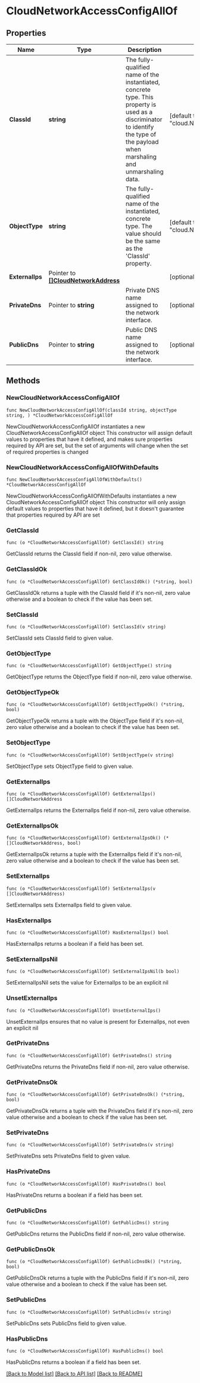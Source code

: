 # CloudNetworkAccessConfigAllOf

## Properties

Name | Type | Description | Notes
------------ | ------------- | ------------- | -------------
**ClassId** | **string** | The fully-qualified name of the instantiated, concrete type. This property is used as a discriminator to identify the type of the payload when marshaling and unmarshaling data. | [default to "cloud.NetworkAccessConfig"]
**ObjectType** | **string** | The fully-qualified name of the instantiated, concrete type. The value should be the same as the &#39;ClassId&#39; property. | [default to "cloud.NetworkAccessConfig"]
**ExternalIps** | Pointer to [**[]CloudNetworkAddress**](CloudNetworkAddress.md) |  | [optional] 
**PrivateDns** | Pointer to **string** | Private DNS name assigned to the network interface. | [optional] [readonly] 
**PublicDns** | Pointer to **string** | Public DNS name assigned to the network interface. | [optional] [readonly] 

## Methods

### NewCloudNetworkAccessConfigAllOf

`func NewCloudNetworkAccessConfigAllOf(classId string, objectType string, ) *CloudNetworkAccessConfigAllOf`

NewCloudNetworkAccessConfigAllOf instantiates a new CloudNetworkAccessConfigAllOf object
This constructor will assign default values to properties that have it defined,
and makes sure properties required by API are set, but the set of arguments
will change when the set of required properties is changed

### NewCloudNetworkAccessConfigAllOfWithDefaults

`func NewCloudNetworkAccessConfigAllOfWithDefaults() *CloudNetworkAccessConfigAllOf`

NewCloudNetworkAccessConfigAllOfWithDefaults instantiates a new CloudNetworkAccessConfigAllOf object
This constructor will only assign default values to properties that have it defined,
but it doesn't guarantee that properties required by API are set

### GetClassId

`func (o *CloudNetworkAccessConfigAllOf) GetClassId() string`

GetClassId returns the ClassId field if non-nil, zero value otherwise.

### GetClassIdOk

`func (o *CloudNetworkAccessConfigAllOf) GetClassIdOk() (*string, bool)`

GetClassIdOk returns a tuple with the ClassId field if it's non-nil, zero value otherwise
and a boolean to check if the value has been set.

### SetClassId

`func (o *CloudNetworkAccessConfigAllOf) SetClassId(v string)`

SetClassId sets ClassId field to given value.


### GetObjectType

`func (o *CloudNetworkAccessConfigAllOf) GetObjectType() string`

GetObjectType returns the ObjectType field if non-nil, zero value otherwise.

### GetObjectTypeOk

`func (o *CloudNetworkAccessConfigAllOf) GetObjectTypeOk() (*string, bool)`

GetObjectTypeOk returns a tuple with the ObjectType field if it's non-nil, zero value otherwise
and a boolean to check if the value has been set.

### SetObjectType

`func (o *CloudNetworkAccessConfigAllOf) SetObjectType(v string)`

SetObjectType sets ObjectType field to given value.


### GetExternalIps

`func (o *CloudNetworkAccessConfigAllOf) GetExternalIps() []CloudNetworkAddress`

GetExternalIps returns the ExternalIps field if non-nil, zero value otherwise.

### GetExternalIpsOk

`func (o *CloudNetworkAccessConfigAllOf) GetExternalIpsOk() (*[]CloudNetworkAddress, bool)`

GetExternalIpsOk returns a tuple with the ExternalIps field if it's non-nil, zero value otherwise
and a boolean to check if the value has been set.

### SetExternalIps

`func (o *CloudNetworkAccessConfigAllOf) SetExternalIps(v []CloudNetworkAddress)`

SetExternalIps sets ExternalIps field to given value.

### HasExternalIps

`func (o *CloudNetworkAccessConfigAllOf) HasExternalIps() bool`

HasExternalIps returns a boolean if a field has been set.

### SetExternalIpsNil

`func (o *CloudNetworkAccessConfigAllOf) SetExternalIpsNil(b bool)`

 SetExternalIpsNil sets the value for ExternalIps to be an explicit nil

### UnsetExternalIps
`func (o *CloudNetworkAccessConfigAllOf) UnsetExternalIps()`

UnsetExternalIps ensures that no value is present for ExternalIps, not even an explicit nil
### GetPrivateDns

`func (o *CloudNetworkAccessConfigAllOf) GetPrivateDns() string`

GetPrivateDns returns the PrivateDns field if non-nil, zero value otherwise.

### GetPrivateDnsOk

`func (o *CloudNetworkAccessConfigAllOf) GetPrivateDnsOk() (*string, bool)`

GetPrivateDnsOk returns a tuple with the PrivateDns field if it's non-nil, zero value otherwise
and a boolean to check if the value has been set.

### SetPrivateDns

`func (o *CloudNetworkAccessConfigAllOf) SetPrivateDns(v string)`

SetPrivateDns sets PrivateDns field to given value.

### HasPrivateDns

`func (o *CloudNetworkAccessConfigAllOf) HasPrivateDns() bool`

HasPrivateDns returns a boolean if a field has been set.

### GetPublicDns

`func (o *CloudNetworkAccessConfigAllOf) GetPublicDns() string`

GetPublicDns returns the PublicDns field if non-nil, zero value otherwise.

### GetPublicDnsOk

`func (o *CloudNetworkAccessConfigAllOf) GetPublicDnsOk() (*string, bool)`

GetPublicDnsOk returns a tuple with the PublicDns field if it's non-nil, zero value otherwise
and a boolean to check if the value has been set.

### SetPublicDns

`func (o *CloudNetworkAccessConfigAllOf) SetPublicDns(v string)`

SetPublicDns sets PublicDns field to given value.

### HasPublicDns

`func (o *CloudNetworkAccessConfigAllOf) HasPublicDns() bool`

HasPublicDns returns a boolean if a field has been set.


[[Back to Model list]](../README.md#documentation-for-models) [[Back to API list]](../README.md#documentation-for-api-endpoints) [[Back to README]](../README.md)


